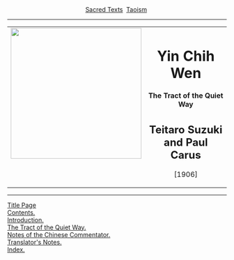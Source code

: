<body>
 <center>
 <a href="../../index.htm">Sacred Texts</a> 
 <a href="../index.htm">Taoism</a> 
 </center>
 <hr>
 <center>
 <table>
 <tr>
 <td align="CENTER" valign="TOP">
 <img src="img/cover.jpg" height="300">
 </td>
 <td align="CENTER" valign="TOP">
 <h1 align="CENTER">Yin Chih Wen</h1>
 <h4 align="CENTER">The Tract of the Quiet Way</h4>
 <h2 align="CENTER">Teitaro Suzuki and Paul Carus</h2>
 <p align="CENTER">[1906]</p>
 </td>
 </tr></table>
 </center>
 <hr>
 <a href="ycw00.htm">Title Page</a><br>
 <a href="ycw01.htm">Contents.</a><br>
 <a href="ycw02.htm">Introduction.</a><br>
 <a href="ycw03.htm">The Tract of the Quiet Way.</a><br>
 <a href="ycw04.htm">Notes of the Chinese Commentator.</a><br>
 <a href="ycw05.htm">Translator's Notes.</a><br>
 <a href="ycw06.htm">Index.</a><br>
 </body>